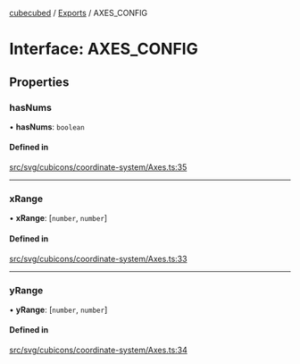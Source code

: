 [cubecubed](/reference/README.md) / [Exports](/reference/modules.md) / AXES\_CONFIG

# Interface: AXES\_CONFIG

## Properties

### hasNums

• **hasNums**: `boolean`

#### Defined in

[src/svg/cubicons/coordinate-system/Axes.ts:35](https://github.com/imaphatduc/cubecubed/blob/e48fd86/src/svg/cubicons/coordinate-system/Axes.ts#L35)

___

### xRange

• **xRange**: [`number`, `number`]

#### Defined in

[src/svg/cubicons/coordinate-system/Axes.ts:33](https://github.com/imaphatduc/cubecubed/blob/e48fd86/src/svg/cubicons/coordinate-system/Axes.ts#L33)

___

### yRange

• **yRange**: [`number`, `number`]

#### Defined in

[src/svg/cubicons/coordinate-system/Axes.ts:34](https://github.com/imaphatduc/cubecubed/blob/e48fd86/src/svg/cubicons/coordinate-system/Axes.ts#L34)
